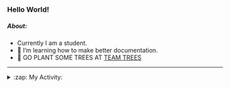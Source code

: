 ### Hello World!

##### About:
- Currently I am a student.
- 🌱 I’m learning how to make better documentation.
- 🌱 GO PLANT SOME TREES AT [TEAM TREES](https://teamtrees.org/)

---
<details>
  <summary>:zap: My Activity:</summary>
  
<!--START_SECTION:waka-->
![Code Time](http://img.shields.io/badge/Code%20Time-1%2C152%20hrs%2043%20mins-blue)

**I'm a Night 🦉** 

```text
🌞 Morning                1517 commits        ██░░░░░░░░░░░░░░░░░░░░░░░   09.40 % 
🌆 Daytime                5645 commits        █████████░░░░░░░░░░░░░░░░   34.97 % 
🌃 Evening                4674 commits        ███████░░░░░░░░░░░░░░░░░░   28.95 % 
🌙 Night                  4307 commits        ███████░░░░░░░░░░░░░░░░░░   26.68 % 
```
📅 **I'm Most Productive on Wednesday** 

```text
Monday                   2397 commits        ████░░░░░░░░░░░░░░░░░░░░░   14.85 % 
Tuesday                  2133 commits        ███░░░░░░░░░░░░░░░░░░░░░░   13.21 % 
Wednesday                3709 commits        ██████░░░░░░░░░░░░░░░░░░░   22.98 % 
Thursday                 2046 commits        ███░░░░░░░░░░░░░░░░░░░░░░   12.67 % 
Friday                   1604 commits        ██░░░░░░░░░░░░░░░░░░░░░░░   09.94 % 
Saturday                 1429 commits        ██░░░░░░░░░░░░░░░░░░░░░░░   08.85 % 
Sunday                   2825 commits        ████░░░░░░░░░░░░░░░░░░░░░   17.50 % 
```


📊 **This Week I Spent My Time On** 

```text
🔥 Editors: 
VS Code                  2 hrs 36 mins       █████████████████████████   100.00 % 

🐱‍💻 Projects: 
giveth-dapps-v2          2 hrs 32 mins       ████████████████████████░   97.44 % 
praise                   4 mins              █░░░░░░░░░░░░░░░░░░░░░░░░   02.56 % 
```


 Last Updated on 19/07/2023 13:12:51 UTC
<!--END_SECTION:waka-->
</details>
